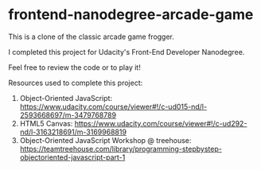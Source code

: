 frontend-nanodegree-arcade-game
===============================

This is a clone of the classic arcade game frogger.

I completed this project for Udacity's Front-End Developer Nanodegree.

Feel free to review the code or to play it!

Resources used to complete this project:
1. Object-Oriented JavaScript: https://www.udacity.com/course/viewer#!/c-ud015-nd/l-2593668697/m-3479768789
2. HTML5 Canvas: https://www.udacity.com/course/viewer#!/c-ud292-nd/l-3163218691/m-3169968819
3. Object-Oriented JavaScript Workshop @ treehouse: https://teamtreehouse.com/library/programming-stepbystep-objectoriented-javascript-part-1
